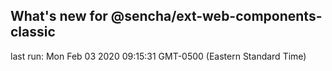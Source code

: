 ## What's new for @sencha/ext-web-components-classic

last run: Mon Feb 03 2020 09:15:31 GMT-0500 (Eastern Standard Time)
